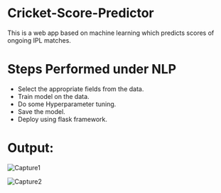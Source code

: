 # Cricket-Score-Predictor
This is a web app based on machine learning which predicts scores of ongoing IPL matches.

# Steps Performed under NLP
* Select the appropriate fields from the data.
* Train model on the data.
* Do some Hyperparameter tuning.
* Save the model.
* Deploy using flask framework.

# Output:

![Capture1](https://user-images.githubusercontent.com/74492075/137469993-f930dd17-7565-4322-9b0e-4e69367ad2b4.jpg)

![Capture2](https://user-images.githubusercontent.com/74492075/137470028-0fb88ef3-28bd-48a6-bf87-6f70c7dcbf05.jpg)
